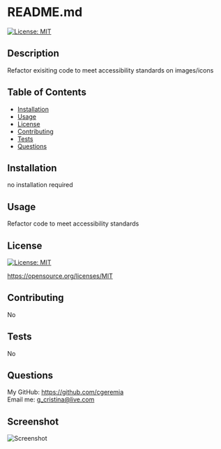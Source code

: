 # README.md
  
  [![License: MIT](https://img.shields.io/badge/License-MIT-yellow.svg)](https://opensource.org/licenses/MIT)

  ## Description

 Refactor exisiting code to meet accessibility standards on images/icons

  ## Table of Contents

  * [Installation](#installation)
  * [Usage](#usage)
  * [License](#license)
  * [Contributing](#contributing)
  * [Tests](#tests)
  * [Questions](#questions)

  ## Installation

no installation required

  ## Usage

Refactor code to meet accessibility standards

  ## License

  [![License: MIT](https://img.shields.io/badge/License-MIT-yellow.svg)](https://opensource.org/licenses/MIT)
  
  https://opensource.org/licenses/MIT 
    

  ## Contributing
  
  No
  
  ## Tests
  No

  ## Questions
  My GitHub: https://github.com/cgeremia <br>
  Email me: g_cristina@live.com
  
  ## Screenshot 
![Screenshot](../images/Screenshot.png)


  
  
